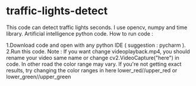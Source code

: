# traffic-lights-detect

This code can detect traffic lights seconds. I use opencv, numpy and time library. 
Artificial intelligence python code. 
How to run code :

1.Download code and open with any python IDE ( suggestion : pycharm ).
2.Run this code. 
Note : If you want change videoplayback.mp4, you should rename your video same name or change cv2.VideoCapture("here") in code. 
In other road the color range may vary. If you're not getting exact results, try changing the color ranges in here lower_red//upper_red or lower_green//upper_green
